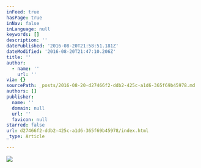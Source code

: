 ```yaml
---
inFeed: true
hasPage: true
inNav: false
inLanguage: null
keywords: []
description: ''
datePublished: '2016-08-20T21:58:51.181Z'
dateModified: '2016-08-20T21:47:10.206Z'
title: ''
author:
  - name: ''
    url: ''
via: {}
sourcePath: _posts/2016-08-20-d27466f2-ddb2-425c-a1d6-365f69b45978.md
authors: []
publisher:
  name: ''
  domain: null
  url: ''
  favicon: null
starred: false
url: d27466f2-ddb2-425c-a1d6-365f69b45978/index.html
_type: Article

---
```

![](https://the-grid-user-content.s3-us-west-2.amazonaws.com/ee90cc76-7e37-438c-957c-89e4c417e174.jpg)
